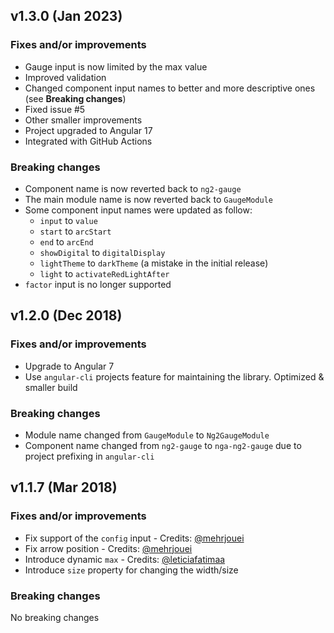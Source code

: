 ## v1.3.0 (Jan 2023)

### Fixes and/or improvements

- Gauge input is now limited by the max value
- Improved validation
- Changed component input names to better and more descriptive ones (see **Breaking changes**)
- Fixed issue #5
- Other smaller improvements
- Project upgraded to Angular 17
- Integrated with GitHub Actions

### Breaking changes

- Component name is now reverted back to `ng2-gauge`
- The main module name is now reverted back to `GaugeModule`
- Some component input names were updated as follow:
  - `input` to `value`
  - `start` to `arcStart`
  - `end` to `arcEnd`
  - `showDigital` to `digitalDisplay`
  - `lightTheme` to `darkTheme` (a mistake in the initial release)
  - `light` to `activateRedLightAfter`
- `factor` input is no longer supported

## v1.2.0 (Dec 2018)

### Fixes and/or improvements

- Upgrade to Angular 7
- Use `angular-cli` projects feature for maintaining the library. Optimized & smaller build

### Breaking changes

- Module name changed from `GaugeModule` to `Ng2GaugeModule`
- Component name changed from `ng2-gauge` to `nga-ng2-gauge` due to project prefixing in `angular-cli`

## v1.1.7 (Mar 2018)

### Fixes and/or improvements

- Fix support of the `config` input - Credits: [@mehrjouei](https://github.com/mehrjouei)
- Fix arrow position - Credits: [@mehrjouei](https://github.com/mehrjouei)
- Introduce dynamic `max` - Credits: [@leticiafatimaa](https://github.com/leticiafatimaa)
- Introduce `size` property for changing the width/size

### Breaking changes

No breaking changes

